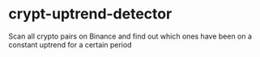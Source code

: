 # crypt-uptrend-detector
Scan all crypto pairs on Binance and find out which ones have been on a constant uptrend for a certain period
